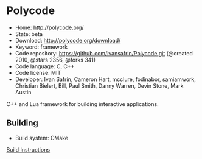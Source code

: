 # Polycode

- Home: http://polycode.org/
- State: beta
- Download: http://polycode.org/download/
- Keyword: framework
- Code repository: https://github.com/ivansafrin/Polycode.git (@created 2010, @stars 2356, @forks 341)
- Code language: C, C++
- Code license: MIT
- Developer: Ivan Safrin, Cameron Hart, mcclure, fodinabor, samiamwork, Christian Bielert, Bill, Paul Smith, Danny Warren, Devin Stone, Mark Austin

C++ and Lua framework for building interactive applications.

## Building

- Build system: CMake

[Build Instructions](https://github.com/ivansafrin/Polycode/blob/master/BUILD.md)

